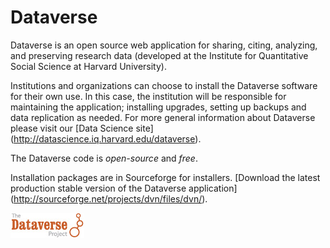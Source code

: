 Dataverse 
==========

Dataverse is an open source web application for sharing, citing, analyzing, and preserving research data (developed at the Institute for Quantitative Social Science at Harvard University).

Institutions and organizations can choose to install the Dataverse software for their own use. 
In this case, the institution will be responsible for maintaining the application; installing upgrades, 
setting up backups and data replication as needed. For more general information about Dataverse please visit our 
[Data Science site] (http://datascience.iq.harvard.edu/dataverse).

The Dataverse code is *open-source* and *free*. 

Installation packages are in Sourceforge for installers. [Download the latest production stable 
version of the Dataverse application] (http://sourceforge.net/projects/dvn/files/dvn/).

[![Dataverse Project logo](src/main/webapp/resources/images/dataverseproject_logo.jpg?raw=true "Dataverse Project")](http://dataverse.org)
